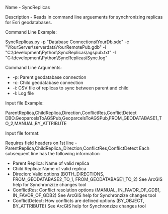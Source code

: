 Name - SyncReplicas

Description - Reads in command line arguements for synchronizing replicas for Esri geodatabases.

Command Line Example: 

SyncReplicas.py -p "Database Connections\\YourDb.sde"  -c "\\YourServer\\serverdata\\YourRemotePub.gdb" -i "C:\development\Python\SyncReplicas\agspub.txt" -l "C:\development\Python\SyncReplicas\Sync.log"

Command Line Arguments:
* -p: Parent geodatabase connection
* -c: Child geodatabase connection
* -i: CSV file of replicas to sync between parent and child
* -l: Log file

Input file Example:

ParentReplica,ChildReplica,Direction,ConflictRes,ConflictDetect
DBO.GeoparcelsToAGSPub,GeoparcelsToAGSPub,FROM_GEODATABASE1_TO_2,MANUAL,BY_ATTRIBUTE

Input file format:

Requires field headers on 1st line -  ParentReplica,ChildReplica,,Direction,ConflictRes,ConflictDetect
Each subsequent line has the following information

* Parent Replica: Name of valid replica
*  Child Replica: Name of valid replica
*  Direcion: Valid options (BOTH_DIRECTIONS, FROM_GEODATABASE2_TO_1, FROM_GEODATABASE1_TO_2)  See ArcGIS help for Synchronzize changes tool
*  ConflictRes: Conflict resolution options (MANUAL, IN_FAVOR_OF_GDB1, IN_FAVOR_OF_GDB2)   See ArcGIS help for Synchronzize changes tool
*  ConflictDetect: How conflicts are defined options (BY_OBJECT, BY_ATTRIBUTE) See ArcGIS help for Synchronzize changes tool
